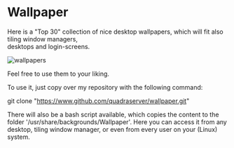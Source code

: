 # Wallpaper
Here is a "Top 30" collection of nice desktop wallpapers, which will fit also tiling window managers, <br>
desktops and login-screens.

![wallpapers](https://github.com/quadraserver/wallpaper/assets/57691168/6bc0ce19-5ccb-45f0-a0e9-1385cd172947)

Feel free to use them to your liking.

To use it, just copy over my repository with the following command:

git clone "https://www.github.com/quadraserver/wallpaper.git"

There will also be a bash script available, which copies the content to the folder '/usr/share/backgrounds/Wallpaper'.
Here you can access it from any desktop, tiling window manager, or even from every user on your (Linux) system.


